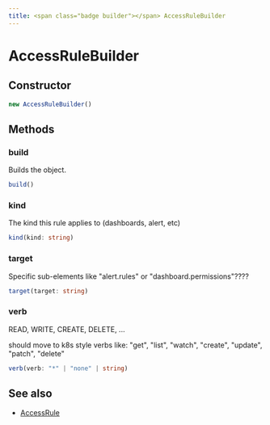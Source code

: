 ```yaml
---
title: <span class="badge builder"></span> AccessRuleBuilder
---
```

# <span class="badge builder"></span> AccessRuleBuilder

## Constructor

```typescript
new AccessRuleBuilder()
```
## Methods

### <span class="badge object-method"></span> build

Builds the object.

```typescript
build()
```

### <span class="badge object-method"></span> kind

The kind this rule applies to (dashboards, alert, etc)

```typescript
kind(kind: string)
```

### <span class="badge object-method"></span> target

Specific sub-elements like "alert.rules" or "dashboard.permissions"????

```typescript
target(target: string)
```

### <span class="badge object-method"></span> verb

READ, WRITE, CREATE, DELETE, ...

should move to k8s style verbs like: "get", "list", "watch", "create", "update", "patch", "delete"

```typescript
verb(verb: "*" | "none" | string)
```

## See also

 * <span class="badge object-type-interface"></span> [AccessRule](./object-AccessRule.md)
